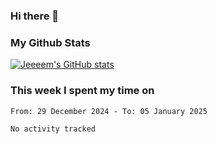 ### Hi there 👋

<!--
- 🌱 I’m currently improving my DSA and learning Typescript
-->

<!--
### This week I spent my time on
[![jeeeem's wakatime stats](https://github-readme-stats.vercel.app/api/wakatime?username=jeeeem&layout=compact)](https://github.com/anuraghazra/github-readme-stats)
-->

<!--
### Most Used Languages
![Top Langs](https://github-readme-stats.vercel.app/api/top-langs/?username=jeeeem&layout=compact&exclude_repo=nvim,dotfiles&langs_count=8)
-->

### My Github Stats
[![Jeeeem's GitHub stats](https://github-readme-stats.vercel.app/api?username=jeeeem&count_private=true&show_icons=true&theme=vue)](https://github.com/jeeeem/github-readme-stats)

### This week I spent my time on
<!--START_SECTION:waka-->

```txt
From: 29 December 2024 - To: 05 January 2025

No activity tracked
```

<!--END_SECTION:waka-->

<!--
**jeeeem/jeeeem** is a ✨ _special_ ✨ repository because its `README.md` (this file) appears on your GitHub profile.

Here are some ideas to get you started:

- 🔭 I’m currently working on ...
- 🌱 I’m currently learning ...
- 👯 I’m looking to collaborate on ...
- 🤔 I’m looking for help with ...
- 💬 Ask me about ...
- 📫 How to reach me: ...
- 😄 Pronouns: ...
- ⚡ Fun fact: ...
-->

